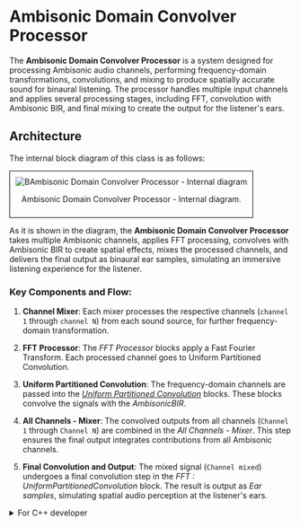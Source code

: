 # Ambisonic Domain Convolver Processor

The **Ambisonic Domain Convolver Processor** is a system designed for processing Ambisonic audio channels, performing frequency-domain transformations, convolutions, and mixing to produce spatially accurate sound for binaural listening. The processor handles multiple input channels and applies several processing stages, including FFT, convolution with Ambisonic BIR, and final mixing to create the output for the listener's ears.

## Architecture

The internal block diagram of this class is as follows:
<div style="border: 1px solid #000; padding: 10px; display: inline-block;">
    <img src="/BRT-Documentation/assets/sysmldiagrams/AmbisonicDomainConvolverProcessorInternalBlockDiagram.png" alt="BAmbisonic Domain Convolver Processor - Internal diagram" style="display: block; margin: 0 auto;">
    <p style="text-align: center;">Ambisonic Domain Convolver Processor - Internal diagram.</p>
</div>

As it is shown in the diagram, the **Ambisonic Domain Convolver Processor** takes multiple Ambisonic channels, applies FFT processing, convolves with Ambisonic BIR to create spatial effects, mixes the processed channels, and delivers the final output as binaural ear samples, simulating an immersive listening experience for the listener.

### Key Components and Flow:

1. **Channel Mixer**: Each mixer processes the respective channels (`channel 1` through `channel N`) from each sound source, for further frequency-domain transformation.

2. **FFT Processor**: The *FFT Processor* blocks apply a Fast Fourier Transform. Each processed channel goes to Uniform Partitioned Convolution.

3. **Uniform Partitioned Convolution**: The frequency-domain channels are passed into the [*Uniform Partitioned Convolution*](./uniform-partitioned-convolution.md) blocks. These blocks convolve the signals with the *AmbisonicBIR*.

4. **All Channels - Mixer**: The convolved outputs from all channels (`Channel 1` through `Channel N`) are combined in the *All Channels - Mixer*. This step ensures the final output integrates contributions from all Ambisonic channels.

5. **Final Convolution and Output**: The mixed signal (`Channel mixed`) undergoes a final convolution step in the *FFT : UniformPartitionedConvolution* block. The result is output as *Ear samples*, simulating spatial audio perception at the listener's ears.



<details>
<summary>For C++ developer</summary>
(In progress)
</details>